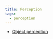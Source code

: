 ```yaml
---
title: Perception
tags:
  - perception
---
```


* [Object perception](wiki/guides/domains/perception/object-perception)
